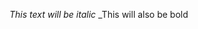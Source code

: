 <!-- Write out some of your awesome attributes, and use emphasis (like bold or italics) to identify keywords, programming languages, or skills.  -->

*This text will be italic*
_This will also be bold